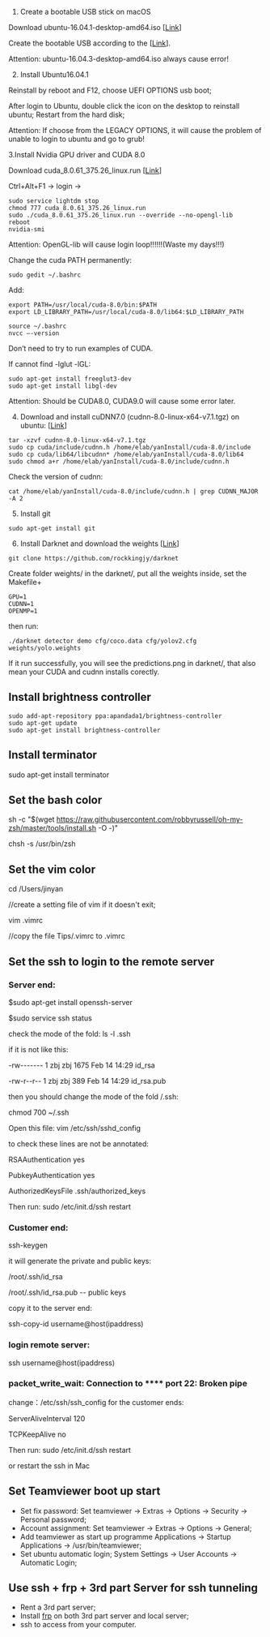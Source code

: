 1. Create a bootable USB stick on macOS

Download ubuntu-16.04.1-desktop-amd64.iso [[Link](https://drive.google.com/drive/folders/11TobALF_VWeBLsCfoVtJhGeRUMW_Oq1m?usp=sharing)]

Create the bootable USB according to the [[Link](https://tutorials.ubuntu.com/tutorial/tutorial-create-a-usb-stick-on-macos#6)].

Attention: ubuntu-16.04.3-desktop-amd64.iso always cause error!

2. Install Ubuntu16.04.1

Reinstall by reboot and F12, choose UEFI OPTIONS usb boot;

After login to Ubuntu, double click the icon on the desktop to reinstall ubuntu; Restart from the hard disk;

Attention: If choose from the LEGACY OPTIONS, it will cause the problem of unable to login to ubuntu and go to grub!

3.Install Nvidia GPU driver and CUDA 8.0

Download cuda_8.0.61_375.26_linux.run [[Link](https://drive.google.com/drive/folders/11TobALF_VWeBLsCfoVtJhGeRUMW_Oq1m?usp=sharing)]

Ctrl+Alt+F1 -> login -> 
```
sudo service lightdm stop 
chmod 777 cuda_8.0.61_375.26_linux.run
sudo ./cuda_8.0.61_375.26_linux.run --override --no-opengl-lib     
reboot
nvidia-smi
```
Attention: OpenGL-lib will cause login loop!!!!!!(Waste my days!!!)

Change the cuda PATH permanently:
```
sudo gedit ~/.bashrc
```
Add:
```
export PATH=/usr/local/cuda-8.0/bin:$PATH
export LD_LIBRARY_PATH=/usr/local/cuda-8.0/lib64:$LD_LIBRARY_PATH
```
```
source ~/.bashrc
nvcc —-version
```
Don’t need to try to run examples of CUDA.

If cannot find -lglut -lGL:
```
sudo apt-get install freeglut3-dev
sudo apt-get install libgl-dev
```

Attention: Should be CUDA8.0, CUDA9.0 will cause some error later.

4. Download and install cuDNN7.0 (cudnn-8.0-linux-x64-v7.1.tgz) on ubuntu: [[Link](https://drive.google.com/drive/folders/11TobALF_VWeBLsCfoVtJhGeRUMW_Oq1m?usp=sharing)]
```
tar -xzvf cudnn-8.0-linux-x64-v7.1.tgz
sudo cp cuda/include/cudnn.h /home/elab/yanInstall/cuda-8.0/include
sudo cp cuda/lib64/libcudnn* /home/elab/yanInstall/cuda-8.0/lib64
sudo chmod a+r /home/elab/yanInstall/cuda-8.0/include/cudnn.h 
```
Check the version of cudnn:
```
cat /home/elab/yanInstall/cuda-8.0/include/cudnn.h | grep CUDNN_MAJOR -A 2
```

5. Install git
```
sudo apt-get install git
```

6. Install Darknet and download the weights [[Link](https://drive.google.com/drive/folders/1DD1qv4fm-bcdeQIYoB1t_-XciVXq4xxr?usp=sharing)]
```
git clone https://github.com/rockkingjy/darknet
```
Create folder weights/ in the darknet/, put all the weights inside, set the Makefile+
```
GPU=1
CUDNN=1
OPENMP=1
```
then run:
```
./darknet detector demo cfg/coco.data cfg/yolov2.cfg weights/yolo.weights 
```
If it run successfully, you will see the predictions.png in darknet/, that also mean your CUDA and cudnn installs corectly.


## Install brightness controller
```
sudo add-apt-repository ppa:apandada1/brightness-controller
sudo apt-get update
sudo apt-get install brightness-controller
```

## Install terminator

sudo apt-get install terminator

## Set the bash color

sh -c "$(wget https://raw.githubusercontent.com/robbyrussell/oh-my-zsh/master/tools/install.sh -O -)"

chsh -s /usr/bin/zsh

## Set the vim color
cd /Users/jinyan

//create a setting file of vim if it doesn't exit;

vim .vimrc 

//copy the file Tips/.vimrc to .vimrc


## Set the ssh to login to the remote server

### Server end:
$sudo apt-get install openssh-server

$sudo service ssh status

check the mode of the fold: ls -l .ssh 

if it is not like this:

-rw------- 1 zbj zbj 1675 Feb 14 14:29 id_rsa

-rw-r--r-- 1 zbj zbj  389 Feb 14 14:29 id_rsa.pub

then you should change the mode of the fold /.ssh:

chmod 700 ~/.ssh

Open this file: vim /etc/ssh/sshd_config

to check these lines are not be annotated:

RSAAuthentication yes

PubkeyAuthentication yes

AuthorizedKeysFile .ssh/authorized_keys

Then run:
sudo /etc/init.d/ssh restart


### Customer end:

ssh-keygen

it will generate the private and public keys:

/root/.ssh/id_rsa

/root/.ssh/id_rsa.pub -- public keys

copy it to the server end:

ssh-copy-id username@host(ipaddress)


### login remote server:

ssh username@host(ipaddress)

### packet_write_wait: Connection to **** port 22: Broken pipe

change：/etc/ssh/ssh_config for the customer ends:

ServerAliveInterval 120

TCPKeepAlive no

Then run:
sudo /etc/init.d/ssh restart

or restart the ssh in Mac

## Set Teamviewer boot up start
* Set fix password:
Set teamviewer -> Extras -> Options -> Security -> Personal password;
* Account assignment:
Set teamviewer -> Extras -> Options -> General;
* Add teamviewer as start up programme
Applications -> Startup Applications -> /usr/bin/teamviewer;
* Set ubuntu automatic login;
System Settings -> User Accounts -> Automatic Login;

## Use ssh + frp + 3rd part Server for ssh tunneling 
* Rent a 3rd part server;
* Install [frp](https://github.com/fatedier/frp) on both 3rd part server and local server;
* ssh to access from your computer.



